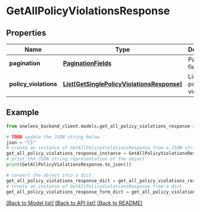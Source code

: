 # GetAllPolicyViolationsResponse


## Properties

Name | Type | Description | Notes
------------ | ------------- | ------------- | -------------
**pagination** | [**PaginationFields**](PaginationFields.md) | Pagination fields. | 
**policy_violations** | [**List[GetSinglePolicyViolationsResponse]**](GetSinglePolicyViolationsResponse.md) | List of policy violations | 

## Example

```python
from onelens_backend_client.models.get_all_policy_violations_response import GetAllPolicyViolationsResponse

# TODO update the JSON string below
json = "{}"
# create an instance of GetAllPolicyViolationsResponse from a JSON string
get_all_policy_violations_response_instance = GetAllPolicyViolationsResponse.from_json(json)
# print the JSON string representation of the object
print(GetAllPolicyViolationsResponse.to_json())

# convert the object into a dict
get_all_policy_violations_response_dict = get_all_policy_violations_response_instance.to_dict()
# create an instance of GetAllPolicyViolationsResponse from a dict
get_all_policy_violations_response_form_dict = get_all_policy_violations_response.from_dict(get_all_policy_violations_response_dict)
```
[[Back to Model list]](../README.md#documentation-for-models) [[Back to API list]](../README.md#documentation-for-api-endpoints) [[Back to README]](../README.md)


